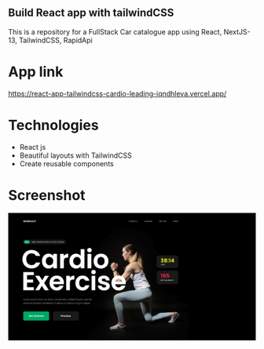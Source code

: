 ## Build React app with tailwindCSS
This is a repository for a FullStack Car catalogue app using React, NextJS-13, TailwindCSS, RapidApi 

# App link
https://react-app-tailwindcss-cardio-leading-iqndhleva.vercel.app/

# Technologies
- React js
- Beautiful layouts with TailwindCSS
- Create reusable components
  
# Screenshot
![alt text](1.png)

